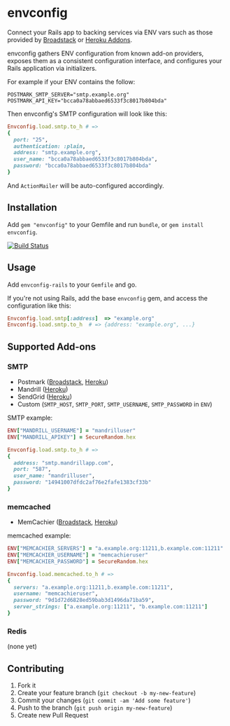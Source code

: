 # envconfig

Connect your Rails app to backing services via ENV vars such as those
provided by [Broadstack][broadstack] or [Heroku Addons][heroku_addons].

envconfig gathers ENV configuration from known add-on providers, exposes them
as a consistent configuration interface, and configures your Rails application
via initializers.

For example if your ENV contains the follow:

```
POSTMARK_SMTP_SERVER="smtp.example.org"
POSTMARK_API_KEY="bcca0a78abbaed6533f3c8017b804bda"
```

Then envconfig's SMTP configuration will look like this:

```ruby
Envconfig.load.smtp.to_h # =>
{
  port: "25",
  authentication: :plain,
  address: "smtp.example.org",
  user_name: "bcca0a78abbaed6533f3c8017b804bda",
  password: "bcca0a78abbaed6533f3c8017b804bda"
}
```

And `ActionMailer` will be auto-configured accordingly.


## Installation

Add `gem "envconfig"` to your Gemfile and run `bundle`,
or `gem install envconfig`.

[![Build Status](https://travis-ci.org/broadstack/envconfig.png?branch=master)](https://travis-ci.org/broadstack/envconfig)

## Usage

Add `envconfig-rails` to your `Gemfile` and go.

If you're not using Rails, add the base `envconfig` gem, and access the
configuration like this:

```ruby
Envconfig.load.smtp[:address]  => "example.org"
Envconfig.load.smtp.to_h  # => {address: "example.org", ...}
```


## Supported Add-ons

### SMTP

* Postmark ([Broadstack](https://broadstack.com/addons/postmark), [Heroku](https://addons.heroku.com/postmark))
* Mandrill ([Heroku](https://addons.heroku.com/mandrill))
* SendGrid ([Heroku](https://addons.heroku.com/sendgrid))
* Custom (`SMTP_HOST`, `SMTP_PORT`, `SMTP_USERNAME`, `SMTP_PASSWORD` in `ENV`)

SMTP example:

```ruby
ENV["MANDRILL_USERNAME"] = "mandrilluser"
ENV["MANDRILL_APIKEY"] = SecureRandom.hex

Envconfig.load.smtp.to_h # =>
{
  address: "smtp.mandrillapp.com",
  port: "587",
  user_name: "mandrilluser",
  password: "14941007dfdc2af76e2fafe1383cf33b"
}
```

### memcached

* MemCachier ([Broadstack](https://broadstack.com/addons/memcachier), [Heroku](https://addons.heroku.com/memcachier))

memcached example:

```ruby
ENV["MEMCACHIER_SERVERS"] = "a.example.org:11211,b.example.com:11211"
ENV["MEMCACHIER_USERNAME"] = "memcachieruser"
ENV["MEMCACHIER_PASSWORD"] = SecureRandom.hex

Envconfig.load.memcached.to_h # =>
{
  servers: "a.example.org:11211,b.example.com:11211",
  username: "memcachieruser",
  password: "9d1d72d6828ed59bab3d1496da71ba59",
  server_strings: ["a.example.org:11211", "b.example.com:11211"]
}
```


### Redis

(none yet)


## Contributing

1. Fork it
2. Create your feature branch (`git checkout -b my-new-feature`)
3. Commit your changes (`git commit -am 'Add some feature'`)
4. Push to the branch (`git push origin my-new-feature`)
5. Create new Pull Request


[backing_services]: http://12factor.net/backing-services
[broadstack]: https://broadstack.com
[heroku_addons]: https://addons.heroku.com/
